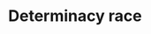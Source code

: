 ---
title: Determinacy race
defn: |-
    A *determinacy race* occurs when two logically parallel instructions access the
    same memory location and at least one of the instructions modifies the value stored
    in the location. For a computation with a determinacy race, 
    the results can vary depending on the how the instructions are scheduled on the multicore computer.
    Often in practice, most instruction orderings produce correct results, 
    but some orderings generate improper results when the instructions interleave. 
    Consequently, races can be extremely hard to test for.
    Task-parallel programming environments often provide race-detection
    productivity tools to help you isolate race bugs.
---